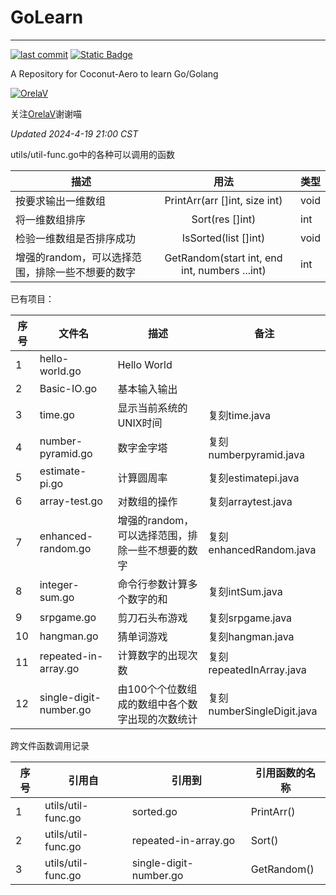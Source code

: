 # GoLearn

-----------------------------------------------------

[![last commit](https://img.shields.io/github/last-commit/Coconut-Aero/GoLearn)](https://github.com/Coconut-Aero/GoLearn/commits/master)
[![Static Badge](https://img.shields.io/badge/Coconut-Aero-blue)](https://github.com/Coconut-Aero)

A Repository for Coconut-Aero to learn Go/Golang

[![OrelaV](https://i2.hdslb.com/bfs/face/d812a48f1ca84d4f60a112dc31ba65546a787a76.jpg@240w_240h_1c_1s_!web-avatar-space-header.avif "@OrelaV")](https://space.bilibili.com/3546375738361934)

关注[OrelaV](https://space.bilibili.com/3546375738361934)谢谢喵

_Updated 2024-4-19 21:00 CST_

utils/util-func.go中的各种可以调用的函数

| 描述                           |                      用法                       | 类型   |
|------------------------------|:---------------------------------------------:|------|
| 按要求输出一维数组                    |         PrintArr(arr []int, size int)         | void |
| 将一维数组排序                      |                Sort(res []int)                | int  |
| 检验一维数组是否排序成功                 |             IsSorted(list []int)              | void |
| 增强的random，可以选择范围，排除一些不想要的数字  | GetRandom(start int, end int, numbers ...int) | int  |



已有项目：

| 序号 | 文件名                     | 描述                          | 备注                        |
|----|-------------------------|-----------------------------|---------------------------|
| 1  | hello-world.go          | Hello World                 |                           |
| 2  | Basic-IO.go             | 基本输入输出                      |                           |
| 3  | time.go                 | 显示当前系统的UNIX时间               | 复刻time.java               |
| 4  | number-pyramid.go       | 数字金字塔                       | 复刻numberpyramid.java      |
| 5  | estimate-pi.go          | 计算圆周率                       | 复刻estimatepi.java         |
| 6  | array-test.go           | 对数组的操作                      | 复刻arraytest.java          |
| 7  | enhanced-random.go      | 增强的random，可以选择范围，排除一些不想要的数字 | 复刻enhancedRandom.java     |
| 8  | integer-sum.go          | 命令行参数计算多个数字的和               | 复刻intSum.java             |
| 9  | srpgame.go              | 剪刀石头布游戏                     | 复刻srpgame.java            |
| 10 | hangman.go              | 猜单词游戏                       | 复刻hangman.java            |
| 11 | repeated-in-array.go    | 计算数字的出现次数                   | 复刻repeatedInArray.java    |
| 12 | single-digit-number.go  | 由100个个位数组成的数组中各个数字出现的次数统计   | 复刻numberSingleDigit.java  |

跨文件函数调用记录

| 序号 | 引用自                  | 引用到                     | 引用函数的名称     |
|----|----------------------|-------------------------|-------------|
| 1  | utils/util-func.go   | sorted.go               | PrintArr()  |
| 2  | utils/util-func.go   | repeated-in-array.go    | Sort()      |
| 3  | utils/util-func.go   | single-digit-number.go  | GetRandom() |